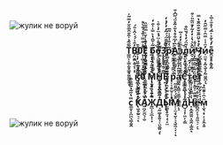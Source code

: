 ㅤㅤㅤㅤㅤㅤㅤ![жулик не воруй](https://github.com/user-attachments/assets/d3ec24fc-8b7e-4bb0-9512-d10a804b5b76)




###  ㅤㅤㅤㅤㅤㅤㅤㅤㅤㅤㅤㅤㅤㅤㅤㅤㅤㅤㅤㅤ**Т̳͖͎̞͇̙̤̥͇̥̤͚͚̥̫̃̋͂̉͗̑͊̑̅̎̆̓̿̃̍ͅВ̗̪̯̭̟̮̗̣̦͓̓̎̾́́̍̂̾̎́0͙̜͇͔̞͕̣̱̜̠̞̊͛͒̿͐̌̉́̐̀̊̚̚ͅЁ̯̦͕̮͇̪̘̤͛͗͑̇̆͛̿̅̃̏ б̟̭͖̩̖̠̩̮̬̙̃͑̆̑̔̀̿̍͐̐̒̚е͈̝̫̳̭̥̭͍̝͔̊̊̄̾̈́̉̈̒͛͒͛̚3̣̥̥̥̥̩̭̠̭͚̑̏͂̑̑̈́́͂̒̓̓̉̓р͇̦͔̪̖̭̬͙͉͓͈̜̗̃͛̇̄̍͋̾͂̅А̰̠͈̳̙̰̰̜͛̂̓͆̐̊̔̌͗͂̊̈́̋͆̽̄ͅз̗͇̬̣͎̖͉̝̱̯̞̪̩̜̾̎͐̓̒͑̅̚л̳̜̠̙̣̤̦̩̳̰̞̔͂̈́̓̔́̌̏̐ӣ̭̣̯̟̦͎̯̥̂̀̇̔͐̓̓̃̓͊̈̃̎͐͒ͅЧ̘̖̲̳̲͚̩͇̩͈̯̖̘̤̘̀̉̉̆̈̋̐̆̐̂̂̄̔̿и̩̤͍͉͙̰̖̬͓̗̰͖̱̪̩̖̓̈͑̾̿̂̍̿̋̑̓е̭̫̥̥̙̭̥̰͌̓́̇͊̽͐̅́͑̊̎͗̅̍**



###  ㅤㅤㅤㅤㅤㅤㅤㅤㅤㅤㅤㅤㅤㅤㅤㅤㅤㅤㅤㅤㅤ**к̮̰̝̙̳̳̤͍̟͙̳̫̠̣̑̈̄̉̑͂̎̓͗̆̐͆̊̄̚̚0̱̫̲͖̯̜̬̣͉͈̦̖̟͒͊̉͑̉̄̏́̌̾͐̃̐̇͌ͅ М̜͎̖͈͉̖͍̙͉̆̉̃͊̍̄̍̉̅̌̀̿Н̰̩̫͙̩̲̪̲̰͙̈̐͛͆͂͑͛̿̓̆̃͂̓Е͉̰̦̜̗̖̠̝̥̝̙͈̖͙̩̣̊̇͆͒̋̂͗̓́̓͒̾̂ р͕͔̝͈̬̞̙̣̗̭̫̩̄͐̂̋͛̓̂͌̽͆͒͌͑̇̚а͇̮̰̣̭͚͔̱̳͕͇̲͚̲̙̟̀͌̑̓̐̽̄͛̿͛̓̊̄͐С̟͚̲̲̱͖̩̜̘̣͉̆́̇́̎̓̀̒͆̄т̰̥͕͎̤̣͈̗̇̍̌͆͐̒̑̚ͅё̥̜̝͚̩̠̯̱͍͍̤͇͇͚̍̑̾̃̂̅̃̓͛̆́͐͑͋т̩̯̠̤̗̬̜̟̘̘͕̍͆͒̋̌̎̇͆́̓̋̽͆ͅ**



###  ㅤㅤㅤㅤㅤㅤㅤㅤㅤㅤㅤ ㅤㅤㅤㅤㅤㅤㅤㅤㅤ**с͇͍͓̣̪̪̖͇̝̮̭̿̔̋͂̔͂̅̐͒ К͔͖̥̫̬͉̠͋̅̓̃̌̇̑̒́̿̏̋̒̄ͅА͈̪̗̫̪̖͔̮̀̈́̽̉̓̅̅̇̂̔͊̆̊͌̓Ж̰̲̣͙̫̲̣̜͙̿͒͐̏̓̆̔̇̆̀Д͉̰͇̦̥̬̘͔̤̱̲͈̘̾̋̇̽̈̎́̊͒̇̀͐̊̇̐̔ͅЫ̫̳̞̥͍̘̘͉͓̤̐͒̿̒̏̓͐̂̾̐͊̆̆̚М͔͕̫̘̖̮̝͉̖̮͖͔̞͎͊̌́̇̑̋̎̋ͅ д̬̘̣̩͖̦͕̳̃̾́̔͆͐͋̾̽͒̚̚̚Н͓̝͚̭͖͈͓͖̭̜͇̯̍̾̅̄̇͑͑͌͛̇ͅё̯̬̤̦̞͎͈͖͉̠͕̖͐͊͋̓̅͐̿̌̋͗̉͋̑̏͛͌м͎̬̖͙̠̦͔̗̭͙͈̈͛̂͛̄̆̏̉**



ㅤㅤㅤㅤㅤㅤㅤ![жулик не воруй](https://github.com/user-attachments/assets/d1df5a77-5a0a-44bd-9921-52ee7dd541ef)


ㅤ


ㅤ


ㅤ



ㅤ




ㅤ


ㅤ


ㅤ



ㅤ




ㅤ


ㅤ




ㅤ



ㅤ




ㅤ


ㅤ



ㅤ




ㅤ

ㅤ


ㅤ



ㅤ




ㅤ



ㅤ



ㅤ


ㅤ



ㅤ




ㅤ




ㅤ


ㅤ



ㅤ




ㅤ


ㅤ


ㅤ



ㅤ





ㅤ


ㅤ



ㅤ


ㅤ



ㅤ




ㅤ


ㅤ

ㅤ


ㅤ



ㅤ




ㅤ


ㅤ


ㅤ



ㅤ




ㅤ



ㅤ



ㅤ




ㅤ


ㅤ




ㅤ


ㅤ



ㅤ




ㅤ



ㅤ


ㅤ



ㅤ




ㅤ


ㅤ


ㅤ



ㅤ




ㅤ

ㅤ


ㅤ



ㅤ




ㅤ


ㅤ

ㅤ

ㅤ


ㅤ



ㅤ




ㅤ


ㅤ


ㅤ



ㅤ




ㅤ



ㅤ


ㅤ



ㅤ




ㅤ

ㅤ



ㅤ


ㅤ


ㅤ



ㅤ




ㅤ


ㅤ


ㅤ



ㅤ




ㅤ


ㅤ



ㅤ




ㅤ


ㅤ




ㅤ


ㅤ



ㅤ




ㅤ


ㅤ


ㅤ



ㅤ




ㅤ

ㅤ


ㅤ



ㅤ

ㅤ


ㅤ


ㅤ


ㅤ




ㅤ


ㅤ



ㅤ




ㅤ

ㅤ



ㅤ


ㅤ



ㅤ




ㅤ



ㅤ


ㅤ

ㅤ


ㅤ



ㅤ




ㅤ




ㅤ



ㅤ


ㅤ



ㅤ


ㅤ

ㅤ

ㅤ


ㅤ



ㅤ


ㅤ


ㅤ



ㅤ




ㅤ


ㅤ


ㅤ



ㅤ



ㅤ


ㅤ



ㅤ




ㅤ



ㅤ


ㅤ


ㅤ



ㅤ




ㅤ


ㅤ


ㅤ



ㅤ




ㅤ




ㅤ


ㅤ


ㅤ


ㅤ


ㅤ



ㅤ




ㅤ



ㅤ




ㅤ



ㅤ



ㅤ




ㅤ



ㅤ



ㅤ




ㅤ


ㅤ


ㅤ



ㅤ




ㅤ



ㅤ


ㅤ



ㅤ




ㅤ


ㅤ


ㅤ



ㅤ




ㅤ


ㅤ


ㅤ



ㅤ




ㅤ


ㅤ


ㅤ



ㅤ




ㅤ





ㅤ



ㅤ


ㅤ



ㅤ




ㅤ


ㅤ


ㅤ



ㅤ




ㅤ


ㅤ


ㅤ



ㅤ




ㅤ


ㅤ


ㅤ



ㅤ



ㅤ


ㅤ



ㅤ




ㅤ



ㅤ


ㅤ


ㅤ



ㅤ


ㅤ



ㅤ




ㅤ

ㅤ



ㅤ



ㅤ





ㅤ

ㅤ





ㅤ

ㅤ



ㅤ



ㅤ


ㅤ

ㅤ


ㅤ

ㅤ



ㅤ



ㅤ




ㅤ



ㅤ



ㅤ

ㅤ



ㅤ

ㅤ


ㅤㅤㅤㅤㅤㅤㅤㅤㅤㅤㅤㅤㅤㅤㅤㅤㅤㅤㅤㅤ[![spotify-github-profile](https://spotify-github-profile.kittinanx.com/api/view?uid=31ypcxvijuzvjgk2dnmmvhdgzweu&cover_image=true&theme=novatorem&show_offline=true&background_color=0d1117&interchange=true&bar_color=fc5b9f&bar_color_cover=false)](https://spotify-github-profile.kittinanx.com/api/view?uid=31ypcxvijuzvjgk2dnmmvhdgzweu&redirect=true)

###### ㅤㅤㅤㅤㅤㅤㅤㅤㅤㅤㅤㅤㅤㅤㅤㅤㅤㅤㅤㅤㅤㅤㅤㅤㅤㅤㅤㅤㅤпальчик не устал? :) давай оближу...))
